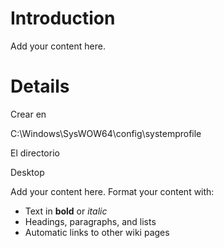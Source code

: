 # Introduction #

Add your content here.


# Details #

Crear en

C:\Windows\SysWOW64\config\systemprofile

El directorio

Desktop


Add your content here.  Format your content with:
  * Text in **bold** or _italic_
  * Headings, paragraphs, and lists
  * Automatic links to other wiki pages